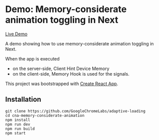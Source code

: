 
# Demo: Memory-considerate animation toggling in Next

[Live Demo](https://cna-memory-animation.firebaseapp.com/)

A demo showing how to use memory-considerate animation toggling in Next.

When the app is executed
* on the server-side, Client Hint Device Memory
* on the client-side, Memory Hook
is used for the signals.

This project was bootstrapped with [Create React App](https://github.com/zeit/create-next-app).

## Installation
```
git clone https://github.com/GoogleChromeLabs/adaptive-loading
cd cna-memory-considerate-animation
npm install
npm run dev
npm run build
npm start
```
